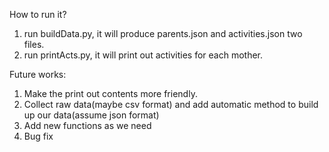 How to run it?
1. run buildData.py, it will produce parents.json and activities.json two files.
2. run printActs.py, it will print out activities for each mother.

Future works:
1. Make the print out contents more friendly.
2. Collect raw data(maybe csv format) and add automatic method to build up our data(assume json format)
3. Add new functions as we need 
4. Bug fix
